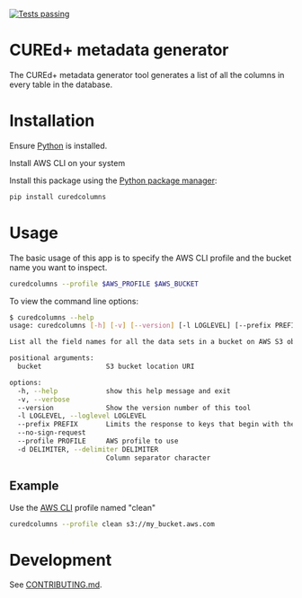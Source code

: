 [![Tests passing](https://github.com/CUREd-Plus/curedcolumns/actions/workflows/test.yml/badge.svg)](https://github.com/CUREd-Plus/curedcolumns/actions/workflows/test.yml)

# CUREd+ metadata generator

The CUREd+ metadata generator tool generates a list of all the columns in every table in the database.

# Installation

Ensure [Python](https://www.python.org/) is installed.

Install AWS CLI on your system

Install this package using the [Python package manager](https://pip.pypa.io/en/stable/):

```bash
pip install curedcolumns
```

# Usage

The basic usage of this app is to specify the AWS CLI profile and the bucket name you want to inspect.

```bash
curedcolumns --profile $AWS_PROFILE $AWS_BUCKET
```

To view the command line options:

```bash
$ curedcolumns --help
usage: curedcolumns [-h] [-v] [--version] [-l LOGLEVEL] [--prefix PREFIX] [--no-sign-request] [--profile PROFILE] [-d DELIMITER] bucket

List all the field names for all the data sets in a bucket on AWS S3 object storage and display the metadata in CSV format. This assumes a folder structure in this layout: <data_set_id>/<table_id>/data/*.parquet

positional arguments:
  bucket                S3 bucket location URI

options:
  -h, --help            show this help message and exit
  -v, --verbose
  --version             Show the version number of this tool
  -l LOGLEVEL, --loglevel LOGLEVEL
  --prefix PREFIX       Limits the response to keys that begin with the specified prefix.
  --no-sign-request
  --profile PROFILE     AWS profile to use
  -d DELIMITER, --delimiter DELIMITER
                        Column separator character

```

## Example

Use the [AWS CLI](https://docs.aws.amazon.com/cli/v1/userguide/) profile named "clean"

```bash
curedcolumns --profile clean s3://my_bucket.aws.com
```

# Development

See [CONTRIBUTING.md](https://github.com/CUREd-Plus/curedcolumns/blob/main/CONTRIBUTING.md).
